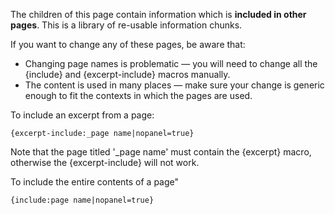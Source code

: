 The children of this page contain information which is **included in other pages**. This is a library of re-usable information chunks.

If you want to change any of these pages, be aware that:

*   Changing page names is problematic — you will need to change all the {include} and {excerpt-include} macros manually.
*   The content is used in many places — make sure your change is generic enough to fit the contexts in which the pages are used.

To include an excerpt from a page:

```
{excerpt-include:_page name|nopanel=true} 
```

Note that the page titled '_page name' must contain the {excerpt} macro, otherwise the {excerpt-include} will not work.

To include the entire contents of a page"
 
```
{include:page name|nopanel=true} 
```
